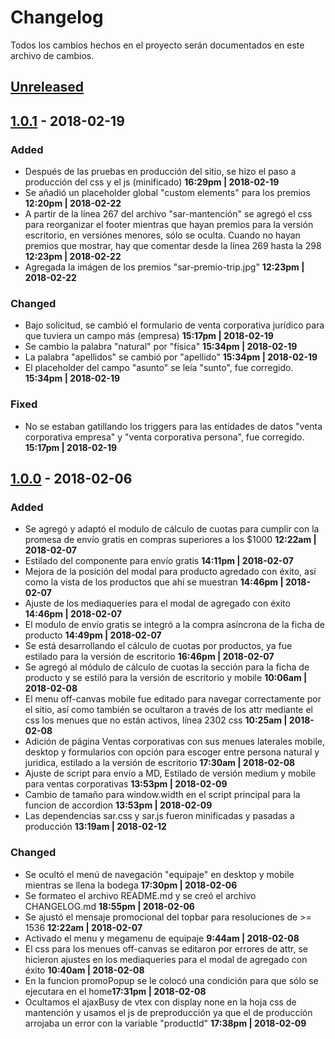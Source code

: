 # Changelog

Todos los cambios hechos en el proyecto serán documentados en este archivo de cambios.

## [Unreleased](https://github.com/jesuspoleo18/samsoniteAR/commits/master)

## [1.0.1](https://github.com/jesuspoleo18/samsoniteAR/releases/tag/v1.0.1) - 2018-02-19

### Added
* Después de las pruebas en producción del sitio, se hizo el paso a producción del css y el js (minificado) **16:29pm | 2018-02-19**
* Se añadió un placeholder global "custom elements" para los premios **12:20pm | 2018-02-22**
* A partir de la línea 267 del archivo "sar-mantención" se agregó el css para reorganizar el footer mientras que hayan premios para la versión escritorio, en versiónes menores, sólo se oculta. Cuando no hayan premios que mostrar, hay que comentar desde la línea 269 hasta la 298 **12:23pm | 2018-02-22**
* Agregada la imágen de los premios "sar-premio-trip.jpg" **12:23pm | 2018-02-22**

### Changed
* Bajo solicitud, se cambió el formulario de venta corporativa jurídico para que tuviera un campo más (empresa) **15:17pm | 2018-02-19**
* Se cambio la palabra "natural" por "física" **15:34pm | 2018-02-19**
* La palabra "apellidos" se cambió por "apellido" **15:34pm | 2018-02-19**
* El placeholder del campo "asunto" se leía "sunto", fue corregido. **15:34pm | 2018-02-19**

### Fixed
* No se estaban gatillando los triggers para las entidades de datos "venta corporativa empresa" y "venta corporativa persona", fue corregido. **15:17pm | 2018-02-19**

## [1.0.0](https://github.com/jesuspoleo18/samsoniteAR/releases/tag/v1.0.0) - 2018-02-06

### Added
* Se agregó y adaptó el modulo de cálculo de cuotas para cumplir con la promesa de envío gratis en compras superiores a los $1000 **12:22am | 2018-02-07**
* Estilado del componente para envío gratis **14:11pm | 2018-02-07**
* Mejora de la posición del modal para producto agredado con éxito, así como la vista de los productos que ahí se muestran **14:46pm | 2018-02-07**
* Ajuste de los mediaqueries para el modal de agregado con éxito **14:46pm | 2018-02-07**
* El modulo de envío gratis se integró a la compra asíncrona de la ficha de producto **14:49pm | 2018-02-07**
* Se está desarrollando el cálculo de cuotas por productos, ya fue estilado para la versión de escritorio **16:46pm | 2018-02-07**
* Se agregó al módulo de cálculo de cuotas la sección para la ficha de producto y se estiló para la versión de escritorio y mobile **10:06am | 2018-02-08**
* El menu off-canvas mobile fue editado para navegar correctamente por el sitio, así como también se ocultaron a través de los attr mediante el css los menues que no están activos, línea 2302 css **10:25am | 2018-02-08**
* Adición de página Ventas corporativas con sus menues laterales mobile, desktop y formularios con opción para escoger entre persona natural y juridica, estilado a la versión de escritorio **17:30am | 2018-02-08**
* Ajuste de script para envío a MD, Estilado de versión medium y mobile para ventas corporativas **13:53pm | 2018-02-09**
* Cambio de tamaño para window.width en el script principal para la funcion de accordion **13:53pm | 2018-02-09**
* Las dependencias sar.css y sar.js fueron minificadas y pasadas a producción **13:19am | 2018-02-12**

### Changed
* Se ocultó el menú de navegación "equipaje" en desktop y mobile mientras se llena la bodega **17:30pm | 2018-02-06**
* Se formateo el archivo README.md y se creó el archivo CHANGELOG.md **18:55pm | 2018-02-06**
* Se ajustó el mensaje promocional del topbar para resoluciones de >= 1536 **12:22am | 2018-02-07**
* Activado el menu y megamenu de equipaje **9:44am | 2018-02-08**
* El css para los menues off-canvas se editaron por errores de attr, se hicieron ajustes en los mediaqueries para el modal de agregado con éxito 
**10:40am | 2018-02-08**
* En la funcion promoPopup se le colocó una condición para que sólo se ejecutara en el home**17:31pm | 2018-02-08**
* Ocultamos el ajaxBusy de vtex con display none en la hoja css de mantención y usamos el js de preproducción ya que el de producción arrojaba un error con la variable "productId" **17:38pm | 2018-02-09**